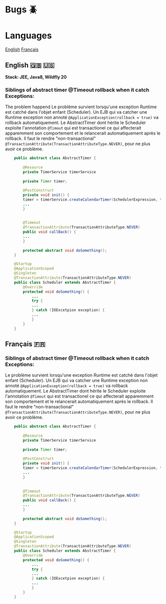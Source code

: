 # Bugs 🪲 
# Languages
[English](#english-)
[Français](#français-)



## English 🇬🇧 🇺🇸
**Stack: JEE, Java8, Wildfly 20**
### Siblings of abstract timer @Timeout rollback when it catch Exceptions: 
The problem happend Le problème survient lorsqu'une exception Runtime est catché dans l'objet enfant (Scheduler).
Un EJB qui va catcher une Runtime exception non annoté `@ApplicationException(rollback = true)` va rollback automatiquement. Le AbstractTimer dont hérite le Scheduler exploite l'annotation `@Timout` qui est transactionel ce qui affecterait apparemment son comportement et le relancerait automatiquement après le rollback. Il faut le rendre "non-transactional"  `@TransactionAttribute(TransactionAttributeType.NEVER)`, pour ne plus avoir ce problème.

```java
    public abstract class AbstractTimer {
    
        @Resource
        private TimerService timerService
        
        private Timer timer;
        
        @PostConstruct
        private void init() {
        timer = timerService.createCalendarTimer(SchedulerExpression, timerConfig);
        ...
        }
    
    
        @Timeout
        @TransactionAttribute(TransactionAttributeType.NEVER)
        public void callBack() {
        ...
        }
        
        protected abstract void doSomething();
    }

    @Startup
    @ApplicationScoped
    @Singleton
    @TransactionAttribute(TransactionAttributeType.NEVER)
    public class Scheduler extends AbstractTimer {
        @Override
        protected void doSomething() {
            ...
            try {
            ...
            } catch (IOExcetpion exception) {
            ...
            }
        }
    }
```


## Français 🇫🇷

### Siblings of abstract timer @Timeout rollback when it catch Exceptions: 
Le problème survient lorsqu'une exception Runtime est catché dans l'objet enfant (Scheduler).
Un EJB qui va catcher une Runtime exception non annoté `@ApplicationException(rollback = true)` va rollback automatiquement. Le AbstractTimer dont hérite le Scheduler exploite l'annotation `@Timout` qui est transactionel ce qui affecterait apparemment son comportement et le relancerait automatiquement après le rollback. Il faut le rendre "non-transactional"  `@TransactionAttribute(TransactionAttributeType.NEVER)`, pour ne plus avoir ce problème.

```java
    public abstract class AbstractTimer {
    
        @Resource
        private TimerService timerService
        
        private Timer timer;
        
        @PostConstruct
        private void init() {
        timer = timerService.createCalendarTimer(SchedulerExpression, timerConfig);
        ...
        }
    
    
        @Timeout
        @TransactionAttribute(TransactionAttributeType.NEVER)
        public void callBack() {
        ...
        }
        
        protected abstract void doSomething();
    }

    @Startup
    @ApplicationScoped
    @Singleton
    @TransactionAttribute(TransactionAttributeType.NEVER)
    public class Scheduler extends AbstractTimer {
        @Override
        protected void doSomething() {
            ...
            try {
            ...
            } catch (IOExcetpion exception) {
            ...
            }
        }
    }
```
